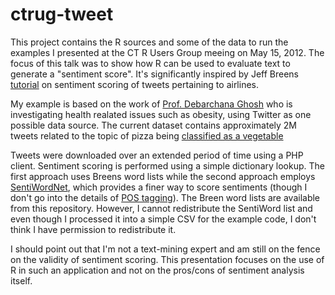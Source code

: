 ctrug-tweet
===========

This project contains the R sources and some of the data to run the examples I presented at the CT R 
Users Group meeing on May 15, 2012. The focus of this talk was to show how R can be used to evaluate
text to generate a "sentiment score". It's significantly inspired by Jeff Breens [tutorial](https://github.com/jeffreybreen/twitter-sentiment-analysis-tutorial-201107) on sentiment scoring of tweets pertaining to airlines.

My example is based on the work of [Prof. Debarchana Ghosh](http://www.geography.uconn.edu/people/ghosh.html)
 who is investigating health realated issues such as obesity, using Twitter as one possible data source. The 
current dataset contains approximately 2M tweets related to the topic of pizza being [classified as a 
vegetable](http://www.google.com/url?sa=t&rct=j&q=&esrc=s&source=web&cd=1&ved=0CIMBEBYwAA&url=http%3A%2F%2Fwww.msnbc.msn.com%2Fid%2F45306416%2Fns%2Fhealth-diet_and_nutrition%2Ft%2Fpizza-vegetable-congress-says-yes%2F&ei=zBGxT9btA-Pr0gHCpdykDA&usg=AFQjCNHX7_7RIhSUiFbOH-F15EXeVaK_dg)

Tweets were downloaded over an extended period of time using a PHP client. Sentiment scoring is performed 
using a simple dictionary lookup. The first approach uses Breens word lists while the second approach
employs [SentiWordNet](http://sentiwordnet.isti.cnr.it/), which provides a finer way to score sentiments
(though I don't go into the details of [POS tagging](http://en.wikipedia.org/wiki/Part-of-speech_tagging)). The
Breen word lists are available from this repository. However, I cannot redistribute the SentiWord list and
even though I processed it into a simple CSV for the example code, I don't think I have permission to 
redistribute it.

I should point out that I'm not a text-mining expert and am still on the fence on the validity of sentiment
scoring. This presentation focuses on the use of R in such an application and not on the pros/cons of 
sentiment analysis itself.
